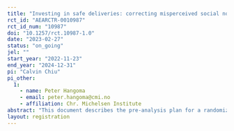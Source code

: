 ```yaml
---
title: "Investing in safe deliveries: correcting misperceived social norms to provide more generous maternity grants in rural Zambia"
rct_id: "AEARCTR-0010987"
rct_id_num: "10987"
doi: "10.1257/rct.10987-1.0"
date: "2023-02-27"
status: "on_going"
jel: ""
start_year: "2022-11-23"
end_year: "2024-12-31"
pi: "Calvin Chiu"
pi_other:
  1:
    - name: Peter Hangoma
    - email: peter.hangoma@cmi.no
    - affiliation: Chr. Michelsen Institute
abstract: "This document describes the pre-analysis plan for a randomized experiment encouraging savings groups in rural Zambia to provide one-time maternity grants to pregnant women to encourage them to deliver at a health facility. We randomize savings groups into a Treatment and Control arm. In the Control arm, there is no intervention while in the Treatment arm we encourage savings group to give maternity grants to pregnant women. The Treatment arm is further randomized to three sub-treatments: 1) Discussion, 2) Private, and 3) Public where we experimentally vary whether or not we reveal the average preferred amount of group members, and whether we reveal this privately or publicly. At Baseline, we administer a survey to all savings group members in the Treatment arm to measure demographics, social preferences, and beliefs around pregnancy, delivery, and the role of savings groups in supporting pregnant women. Afterwards, savings group members convene to discuss and decide on the amount of the maternity grant to be provided. In both the Treatment and Control arms, we will conduct phone follow-up interviews over the 18-months period with savings group members who become pregnant and give birth to examine facility delivery and other downstream health outcomes. This document describes our research design and empirical strategy. We define our primary and secondary outcome variables and main regression specifications. However, we anticipate that we will carry out additional analyses beyond those included in the document. This document is therefore not meant to preclude additional analyses."
layout: registration
---
```


